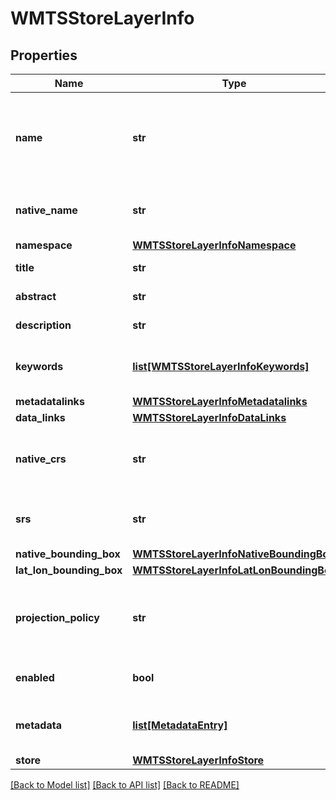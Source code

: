 # WMTSStoreLayerInfo

## Properties
Name | Type | Description | Notes
------------ | ------------- | ------------- | -------------
**name** | **str** | Name of the layer, corresponding to the published name of the resource | [optional] 
**native_name** | **str** | Name of the layer as known on the remote WMTS | [optional] 
**namespace** | [**WMTSStoreLayerInfoNamespace**](WMTSStoreLayerInfoNamespace.md) |  | [optional] 
**title** | **str** | Title of the layer | [optional] 
**abstract** | **str** | Description of the layer | [optional] 
**description** | **str** | Same as abstract | [optional] 
**keywords** | [**list[WMTSStoreLayerInfoKeywords]**](WMTSStoreLayerInfoKeywords.md) | Collection of keywords associated with the layer | [optional] 
**metadatalinks** | [**WMTSStoreLayerInfoMetadatalinks**](WMTSStoreLayerInfoMetadatalinks.md) |  | [optional] 
**data_links** | [**WMTSStoreLayerInfoDataLinks**](WMTSStoreLayerInfoDataLinks.md) |  | [optional] 
**native_crs** | **str** | Native coordinate reference system object in WKT | [optional] 
**srs** | **str** | Identifier of coordinate reference system | [optional] 
**native_bounding_box** | [**WMTSStoreLayerInfoNativeBoundingBox**](WMTSStoreLayerInfoNativeBoundingBox.md) |  | [optional] 
**lat_lon_bounding_box** | [**WMTSStoreLayerInfoLatLonBoundingBox**](WMTSStoreLayerInfoLatLonBoundingBox.md) |  | [optional] 
**projection_policy** | **str** | How to handle the coordinate reference system (native versus declared) | [optional] 
**enabled** | **bool** | Whether the layer is enabled | [optional] 
**metadata** | [**list[MetadataEntry]**](MetadataEntry.md) | A list of key/value metadata pairs. | [optional] 
**store** | [**WMTSStoreLayerInfoStore**](WMTSStoreLayerInfoStore.md) |  | [optional] 

[[Back to Model list]](../README.md#documentation-for-models) [[Back to API list]](../README.md#documentation-for-api-endpoints) [[Back to README]](../README.md)



